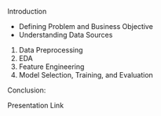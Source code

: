 
Introduction
- Defining Problem and Business Objective 
- Understanding Data Sources 

1. Data Preprocessing 
2. EDA 
3. Feature Engineering 
4. Model Selection, Training, and Evaluation

Conclusion:

Presentation Link

